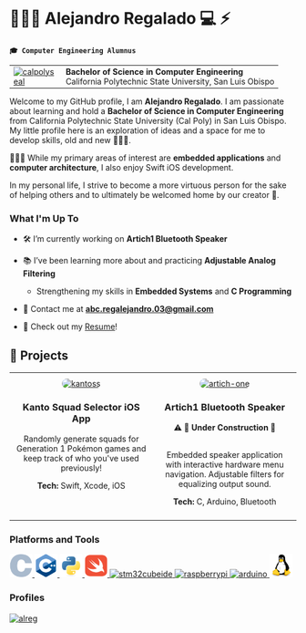 # 🙋🏻‍♂️ Alejandro Regalado 💻 ⚡

  **`🎓 Computer Engineering Alumnus`**

<table style="border: none;">
  <tr>
    <td style="border: none; vertical-align: middle; padding-right: 10px; width: 60px;">
      <a href="https://www.calpoly.edu" target="_blank" rel="noreferrer">
        <img src="https://upload.wikimedia.org/wikipedia/en/d/d9/CalPoly_Seal.svg" alt="calpolyseal" width="60"/>
      </a>
    </td>
    <td style="border: none; vertical-align: middle;">
      <b>Bachelor of Science in Computer Engineering</b><br>
      California Polytechnic State University, San Luis Obispo
    </td>
  </tr>
</table>

Welcome to my GitHub profile, I am **Alejandro Regalado**. I am passionate about learning and hold a **Bachelor of Science in Computer Engineering** from
California Polytechnic State University (Cal Poly) in San Luis Obispo. My little profile here is an exploration of ideas and a space for me to develop skills, old and new 🏃🏻‍♂️.

👨🏻‍🔬  While my primary areas of interest are **embedded applications** and **computer architecture**, I also enjoy Swift iOS development.  

In my personal life, I strive to become a more virtuous person for the sake of helping others and to ultimately be welcomed home by our creator 👐.



### What I'm Up To

- 🛠️ I’m currently working on **Artich1 Bluetooth Speaker**

- 📚 I’ve been learning more about and practicing **Adjustable Analog Filtering**
  - Strengthening my skills in **Embedded Systems** and **C Programming**

- 📮 Contact me at **abc.regalejandro.03@gmail.com**

- 📑 Check out my [Resume](https://aregal-resume.tiiny.site)!

## 🦉 Projects

<table style="border: none; width: 100%;">
  <tr>
    <!-- Project 1 -->
    <td style="border: none; width: 33%; vertical-align: top; padding: 10px;">
      <div align="center">
        <a href="https://github.com/regalejandro/Kanto-Squad-Selector-iOS-App" target="_blank" rel="noreferrer">
          <img src="https://static.wikia.nocookie.net/pokemon-fano/images/6/6f/Poke_Ball.png/revision/latest?cb=20140520015336" alt="kantoss" width="65%" style="border-radius: 10px;"/>
        </a>
        <h3>Kanto Squad Selector iOS App</h3>
        <p style="font-size: 14px;">
          Randomly generate squads for Generation 1 Pokémon games and keep track of who you've used previously!
        </p>
        <p>
          <b>Tech:</b> Swift, Xcode, iOS
        </p>
      </div>
    </td>
    <!-- Project 2 -->
    <td style="border: none; width: 33%; vertical-align: top; padding: 10px;">
      <div align="center">
        <a href="https://github.com/regalejandro/Artich1-Speaker-Embedded" target="_blank" rel="noreferrer">
          <img src="https://static.vecteezy.com/system/resources/previews/063/178/051/non_2x/black-abstract-sound-wave-illustration-free-vector.jpg" alt="artich-one" width="65%" style="border-radius: 10px;"/>
        </a>
        <h3>Artich1 Bluetooth Speaker</h3>
        ⚠️ 🔴 <b>Under Construction</b> 🚧
        <p style="font-size: 14px;">
          <br>Embedded speaker application with interactive hardware menu navigation. Adjustable filters for equalizing output sound.
        </p>
        <p>
         <b>Tech:</b> C, Arduino, Bluetooth
        </p>
      </div>
    </td>
  </tr>
</table>




<h3 align="left">Platforms and Tools</h3>
<p align="left"> <a href="https://www.cprogramming.com/" target="_blank" rel="noreferrer"> <img src="https://raw.githubusercontent.com/devicons/devicon/master/icons/c/c-original.svg" alt="c" width="40" height="40"/> </a> <a href="https://www.w3schools.com/cpp/" target="_blank" rel="noreferrer"> <img src="https://raw.githubusercontent.com/devicons/devicon/master/icons/cplusplus/cplusplus-original.svg" alt="cplusplus" width="40" height="40"/> </a> <a href="https://www.python.org" target="_blank" rel="noreferrer"> <img src="https://raw.githubusercontent.com/devicons/devicon/master/icons/python/python-original.svg" alt="python" width="40" height="40"/> </a> <a href="https://developer.apple.com/swift/" target="_blank" rel="noreferrer"> <img src="https://raw.githubusercontent.com/devicons/devicon/master/icons/swift/swift-original.svg" alt="swift" width="40" height="40"/> </a> <a href="https://www.st.com/en/development-tools/stm32cubeide.html" target="_blank" rel="noreferrer"> <img src="https://stmicroelectronics.gallerycdn.vsassets.io/extensions/stmicroelectronics/stm32-vscode-extension/3.6.3/1759174927511/Microsoft.VisualStudio.Services.Icons.Default" alt="stm32cubeide" width="40" height="40"/> </a> <a href="https://www.raspberrypi.com" target="_blank" rel="noreferrer"> <img src="https://cdn.worldvectorlogo.com/logos/raspberry-pi.svg" alt="raspberrypi" width="40" height="40"/> </a> <a href="https://www.arduino.cc/" target="_blank" rel="noreferrer"> <img src="https://cdn.worldvectorlogo.com/logos/arduino-1.svg" alt="arduino" width="40" height="40"/> </a> <a href="https://www.linux.org/" target="_blank" rel="noreferrer"> <img src="https://raw.githubusercontent.com/devicons/devicon/master/icons/linux/linux-original.svg" alt="linux" width="40" height="40"/> </a> </p>

<h3 align="left">Profiles</h3>
<a href="https://linkedin.com/in/alreg" target="blank"><img align="center" src="https://raw.githubusercontent.com/rahuldkjain/github-profile-readme-generator/master/src/images/icons/Social/linked-in-alt.svg" alt="alreg" height="30" width="40" /></a>
</p>
